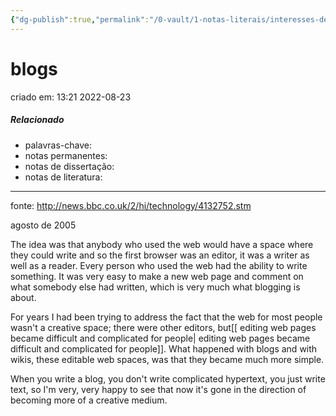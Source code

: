 ```yaml
---
{"dg-publish":true,"permalink":"/0-vault/1-notas-literais/interesses-de-pesquisa/blogs/","title":"blogs","dgHomeLink":true,"dgShowLocalGraph":true,"dgShowFileTree":true,"dgEnableSearch":true}
---
```


# blogs
criado em: 13:21 2022-08-23

##### Relacionado
- palavras-chave: 
- notas permanentes: 
- notas de dissertação:
- notas de literatura: 

---



fonte: http://news.bbc.co.uk/2/hi/technology/4132752.stm

agosto de 2005

The idea was that anybody who used the web would have a space where they could write and so the first browser was an editor, it was a writer as well as a reader. Every person who used the web had the ability to write something. It was very easy to make a new web page and comment on what somebody else had written, which is very much what blogging is about.

For years I had been trying to address the fact that the web for most people wasn't a creative space; there were other editors, but[[ editing web pages became difficult and complicated for people\| editing web pages became difficult and complicated for people]]. What happened with blogs and with wikis, these editable web spaces, was that they became much more simple.

When you write a blog, you don't write complicated hypertext, you just write text, so I'm very, very happy to see that now it's gone in the direction of becoming more of a creative medium.
